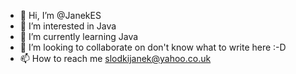 - 👋 Hi, I’m @JanekES
- 👀 I’m interested in Java
- 🌱 I’m currently learning Java
- 💞️ I’m looking to collaborate on don't know what to write here :-D 
- 📫 How to reach me slodkijanek@yahoo.co.uk

<!---
JanekES/JanekES is a ✨ special ✨ repository because its `README.md` (this file) appears on your GitHub profile.
You can click the Preview link to take a look at your changes.
--->
